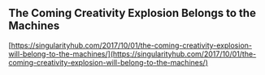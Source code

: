 ## The Coming Creativity Explosion Belongs to the Machines
  
  [https://singularityhub.com/2017/10/01/the-coming-creativity-explosion-will-belong-to-the-machines/](https://singularityhub.com/2017/10/01/the-coming-creativity-explosion-will-belong-to-the-machines/)